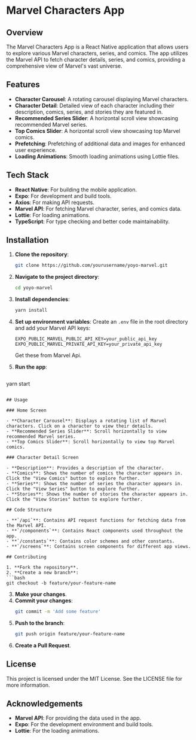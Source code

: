 
# Marvel Characters App

## Overview

The Marvel Characters App is a React Native application that allows users to explore various Marvel characters, series, and comics. The app utilizes the Marvel API to fetch character details, series, and comics, providing a comprehensive view of Marvel's vast universe.

## Features

- **Character Carousel**: A rotating carousel displaying Marvel characters.
- **Character Detail**: Detailed view of each character including their description, comics, series, and stories they are featured in.
- **Recommended Series Slider**: A horizontal scroll view showcasing recommended Marvel series.
- **Top Comics Slider**: A horizontal scroll view showcasing top Marvel comics.
- **Prefetching**: Prefetching of additional data and images for enhanced user experience.
- **Loading Animations**: Smooth loading animations using Lottie files.

## Tech Stack

- **React Native**: For building the mobile application.
- **Expo**: For development and build tools.
- **Axios**: For making API requests.
- **Marvel API**: For fetching Marvel character, series, and comics data.
- **Lottie**: For loading animations.
- **TypeScript**: For type checking and better code maintainability.

## Installation

1. **Clone the repository**:
   ```bash
   git clone https://github.com/yourusername/yoyo-marvel.git
   ```

2. **Navigate to the project directory**:
   ```bash
   cd yoyo-marvel
   ```

3. **Install dependencies**:
   ```bash
   yarn install
   ```

4. **Set up environment variables**:
   Create an `.env` file in the root directory and add your Marvel API keys:
   ```
   EXPO_PUBLIC_MARVEL_PUBLIC_API_KEY=your_public_api_key
   EXPO_PUBLIC_MARVEL_PRIVATE_API_KEY=your_private_api_key
   ```

   Get these from Marvel Api.

5. **Run the app**:
   ```bash
  yarn start
   ```

## Usage

### Home Screen

- **Character Carousel**: Displays a rotating list of Marvel characters. Click on a character to view their details.
- **Recommended Series Slider**: Scroll horizontally to view recommended Marvel series.
- **Top Comics Slider**: Scroll horizontally to view top Marvel comics.

### Character Detail Screen

- **Description**: Provides a description of the character.
- **Comics**: Shows the number of comics the character appears in. Click the "View Comics" button to explore further.
- **Series**: Shows the number of series the character appears in. Click the "View Series" button to explore further.
- **Stories**: Shows the number of stories the character appears in. Click the "View Stories" button to explore further.

## Code Structure

- **`/api`**: Contains API request functions for fetching data from the Marvel API.
- **`/components`**: Contains React components used throughout the app.
- **`/constants`**: Contains color schemes and other constants.
- **`/screens`**: Contains screen components for different app views.

## Contributing

1. **Fork the repository**.
2. **Create a new branch**:
   ```bash
   git checkout -b feature/your-feature-name
   ```
3. **Make your changes**.
4. **Commit your changes**:
   ```bash
   git commit -m 'Add some feature'
   ```
5. **Push to the branch**:
   ```bash
   git push origin feature/your-feature-name
   ```
6. **Create a Pull Request**.

## License

This project is licensed under the MIT License. See the LICENSE file for more information.

## Acknowledgements

- **Marvel API**: For providing the data used in the app.
- **Expo**: For the development environment and build tools.
- **Lottie**: For the loading animations.
